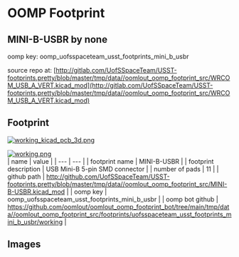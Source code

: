 # OOMP Footprint  
## MINI-B-USBR  by none  
  
oomp key: oomp_uofsspaceteam_usst_footprints_mini_b_usbr  
  
source repo at: [http://gitlab.com/UofSSpaceTeam/USST-footprints.pretty/blob/master/tmp/data//oomlout_oomp_footprint_src/WRCOM_USB_A_VERT.kicad_mod](http://gitlab.com/UofSSpaceTeam/USST-footprints.pretty/blob/master/tmp/data//oomlout_oomp_footprint_src/WRCOM_USB_A_VERT.kicad_mod)  
## Footprint  
  
[![working_kicad_pcb_3d.png](working_kicad_pcb_3d_600.png)](working_kicad_pcb_3d.png)  
  
[![working.png](working_600.png)](working.png)  
| name | value | 
| --- | --- | 
| footprint name | MINI-B-USBR | 
| footprint description | USB Mini-B 5-pin SMD connector | 
| number of pads | 11 | 
| github path | http://github.com/UofSSpaceTeam/USST-footprints.pretty/blob/master/tmp/data//oomlout_oomp_footprint_src/MINI-B-USBR.kicad_mod | 
| oomp key | oomp_uofsspaceteam_usst_footprints_mini_b_usbr | 
| oomp bot github | https://github.com/oomlout/oomlout_oomp_footprint_bot/tree/main/tmp/data//oomlout_oomp_footprint_src/footprints/uofsspaceteam_usst_footprints_mini_b_usbr/working | 
## Images  
